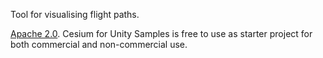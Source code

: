 Tool for visualising flight paths.

[Apache 2.0](http://www.apache.org/licenses/LICENSE-2.0.html). Cesium for Unity Samples is free to use as starter project for both commercial and non-commercial use.
